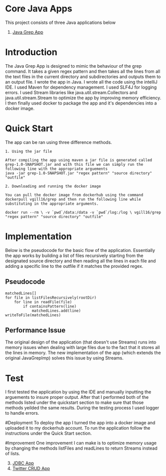 # Core Java Apps
This project consists of three Java applications below

1. [Java Grep App](./grep)

# Introduction 
The Java Grep App is designed to mimic the behaviour of the grep command. It takes a given regex pattern and then takes all the lines from all the text files in the current directory and subdirectories and outputs them to an output file. I wrote the app in Java. I wrote all the code using the intelliJ IDE. I used Maven for dependency management. I used SLF4J for logging errors. I used Stream libraries like java.util.stream.Collectors and java.util.stream.Stream to optimize the app by improving memory efficiency. I then finally used docker to package the app and it's dependencies into a docker image. 

# Quick Start
The app can be ran using three difference methods.

    1. Using the jar file
    
    After compiling the app using maven a jar file is generated called grep-1.0-SNAPSHOT.jar and with this file we can simply run the following line with the appropriate arguements
    java -jar grep-1.0-SNAPSHOT.jar "regex pattern" "source directory" "outfile" 

    2. Downloading and running the docker image

    You can pull the docker image from dockerhub using the command dockerpull vgill16/grep and then run the following line while substituting in the appropriate arguments.

    docker run --rm \ -v `pwd`/data:/data -v `pwd`/log:/log \ vgill16/grep "regex pattern" "source directory" "outfile" 

# Implementation
Below is the pseudocode for the basic flow of the application. Essentially the app works by building a list of files recursively starting from the designated source directory and then reading all the lines in each file and adding a specific line to the outfile if it matches the provided regex. 
## Pseudocode

```
matchedLines[]
for file in listFilesRecursively(rootDir)
    for line in readFile(file)
        if containsPattern(line)
            matchedLines.add(line)
writeToFile(matchedLines)
```
## Performance Issue
The original design of the application (that doesn't use Streams) runs into memory issues when dealing with large files due to the fact that it stores all the lines in memory. The new implementation of the app (which extends the original JavaGrepImp) solves this issue by using Streams. 

# Test
I first tested the application by using the IDE and manually inputting the arguements to insure proper output. After that I performed both of the methods listed under the quickstart section to make sure that those methods yeilded the same results. During the testing process I used logger to handle errors.

#Deployment
To deploy the app I turned the app into a docker image and uploaded it to my dockerhub account. To run the application follow the instructions under the Quick Start section.

#Improvement
One improvement I can make is to optimize memory usage by changing the methods listFiles and readLines to return Streams instead of lists.

3. [JDBC App](./jdbc)
4. [Twitter CRUD App](./twitter)
